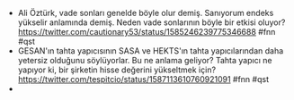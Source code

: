 - Ali Öztürk, vade sonları genelde böyle olur demiş. Sanıyorum endeks yükselir anlamında demiş. Neden vade sonlarının böyle bir etkisi oluyor? https://twitter.com/cautionary53/status/1585246239775346688 #fnn #qst
- GESAN'ın tahta yapıcısının SASA ve HEKTS'ın tahta yapıcılarından daha yetersiz olduğunu söylüyorlar. Bu ne anlama geliyor? Tahta yapıcı ne yapıyor ki, bir şirketin hisse değerini yükseltmek için? https://twitter.com/tespitcio/status/1587113610760921091 #fnn #qst
-